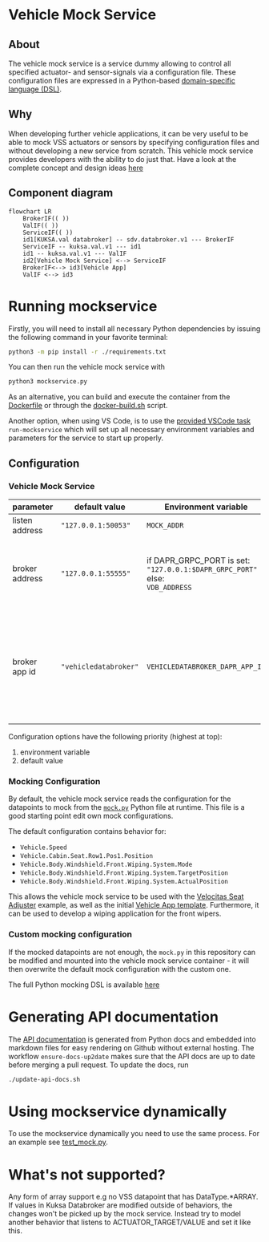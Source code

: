 # Vehicle Mock Service

## About

The vehicle mock service is a service dummy allowing to control all specified actuator- and sensor-signals via a configuration file. These configuration files are expressed in a Python-based [domain-specific language (DSL)](./doc/pydoc/mocking-dsl.md).

## Why

When developing further vehicle applications, it can be very useful to be able to mock VSS actuators or sensors by specifying configuration files and without developing a new service from scratch. This vehicle mock service provides developers with the ability to do just that. Have a look at the complete concept and design ideas [here](./doc/concept.md)

## Component diagram


```mermaid
flowchart LR
    BrokerIF(( ))
    ValIF(( ))
    ServiceIF(( ))
    id1[KUKSA.val databroker] -- sdv.databroker.v1 --- BrokerIF
    ServiceIF -- kuksa.val.v1 --- id1
    id1 -- kuksa.val.v1 --- ValIF
    id2[Vehicle Mock Service] <--> ServiceIF
    BrokerIF<--> id3[Vehicle App]
    ValIF <--> id3
```

# Running mockservice

Firstly, you will need to install all necessary Python dependencies by issuing the following command in your favorite terminal:

```bash
python3 -m pip install -r ./requirements.txt
```

You can then run the vehicle mock service with

```bash
python3 mockservice.py
```

As an alternative, you can build and execute the container from the [Dockerfile](./Dockerfile) or through the [docker-build.sh](./docker-build.sh) script.

Another option, when using VS Code, is to use the [provided VSCode task](../.vscode/tasks.json) `run-mockservice` which will set up all necessary environment variables and parameters for the service to start up properly.

## Configuration

### Vehicle Mock Service

| parameter      | default value         | Environment variable               | description                     |
|----------------|-----------------------|----------------------------------------------------------------------------------|---------------------------------|
| listen address | `"127.0.0.1:50053"`   | `MOCK_ADDR`                                                                      | Listen for rpc calls            |
| broker address | `"127.0.0.1:55555"`   | if DAPR_GRPC_PORT is set:<br>`"127.0.0.1:$DAPR_GRPC_PORT"` <br>else:<br> `VDB_ADDRESS`| The address of the KUKSA.val databroker to connect to |
| broker app id  | `"vehicledatabroker"` | `VEHICLEDATABROKER_DAPR_APP_ID`                                                  | When using DAPR, this allows to configure the id of the KUKSA.val databroker to connect to. |

Configuration options have the following priority (highest at top):
1. environment variable
2. default value

### Mocking Configuration

By default, the vehicle mock service reads the configuration for the datapoints to mock from the [`mock.py`](mock/mock.py) Python file at runtime. This file is a good starting point edit own mock configurations. 

The default configuration contains behavior for:
* `Vehicle.Speed`
* `Vehicle.Cabin.Seat.Row1.Pos1.Position`
* `Vehicle.Body.Windshield.Front.Wiping.System.Mode`
* `Vehicle.Body.Windshield.Front.Wiping.System.TargetPosition`
* `Vehicle.Body.Windshield.Front.Wiping.System.ActualPosition`

This allows the vehicle mock service to be used with the [Velocitas Seat Adjuster](https://eclipse.dev/velocitas/docs/about/use_cases/seat_adjuster/) example, as well as the initial [Vehicle App template](https://github.com/eclipse-velocitas/vehicle-app-python-template). Furthermore, it can be used to develop a wiping application for the front wipers.

### Custom mocking configuration
If the mocked datapoints are not enough, the `mock.py` in this repository can be modified and mounted into the vehicle mock service container - it will then overwrite the default mock configuration with the custom one.

The full Python mocking DSL is available [here](./doc/pydoc/mocking-dsl.md)

# Generating API documentation

The [API documentation](./doc/pydoc/mocking-dsl.md) is generated from Python docs and embedded into markdown files for easy rendering on Github without external hosting. The workflow `ensure-docs-up2date` makes sure that the API docs are up to date before merging a pull request. To update the docs, run

```bash
./update-api-docs.sh
```

# Using mockservice dynamically
To use the mockservice dynamically you need to use the same process. For an example see [test_mock.py](mock/test_mock.py).

# What's not supported?
Any form of array support e.g no VSS datapoint that has DataType.*ARRAY.
If values in Kuksa Databroker are modified outside of behaviors, the changes won't be picked up by the mock service. Instead try to model another behavior that listens to ACTUATOR_TARGET/VALUE and set it like this.
